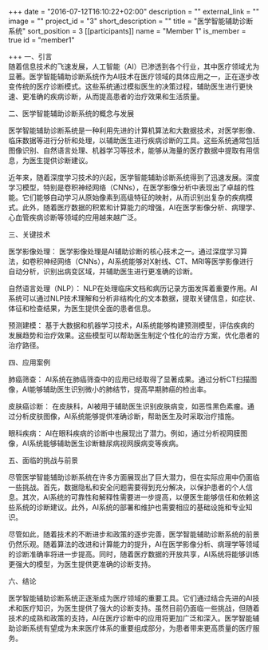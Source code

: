 +++
date = "2016-07-12T16:10:22+02:00"
description = ""
external_link = ""
image = ""
project_id = "3"
short_description = ""
title = "医学智能辅助诊断系统"
sort_position = 3
[[participants]]
    name = "Member 1"
    is_member = true
    id = "member1"

+++
一、引言  
随着信息技术的飞速发展，人工智能（AI）已渗透到各个行业，其中医疗领域尤为显著。医学智能辅助诊断系统作为AI技术在医疗领域的具体应用之一，正在逐步改变传统的医疗诊断模式。这些系统通过模拟医生的决策过程，辅助医生进行更快速、更准确的疾病诊断，从而提高患者的治疗效果和生活质量。  

二、医学智能辅助诊断系统的概念与发展  

医学智能辅助诊断系统是一种利用先进的计算机算法和大数据技术，对医学影像、临床数据等进行分析和处理，以辅助医生进行疾病诊断的工具。这些系统通常包括图像识别、自然语言处理、机器学习等技术，能够从海量的医疗数据中提取有用信息，为医生提供诊断建议。  

近年来，随着深度学习技术的兴起，医学智能辅助诊断系统得到了迅速发展。深度学习模型，特别是卷积神经网络（CNNs），在医学影像分析中表现出了卓越的性能。它们能够自动学习从原始像素到高级特征的映射，从而识别出复杂的疾病模式。此外，随着医疗数据的积累和计算能力的增强，AI在医学影像分析、病理学、心血管疾病诊断等领域的应用越来越广泛。  

三、关键技术  

医学影像处理： 医学影像处理是AI辅助诊断的核心技术之一。通过深度学习算法，如卷积神经网络（CNNs），AI系统能够对X射线、CT、MRI等医学影像进行自动分析，识别出病变区域，并辅助医生进行更准确的诊断。  

自然语言处理（NLP）： NLP在处理临床文档和病历记录方面发挥着重要作用。AI系统可以通过NLP技术理解和分析非结构化的文本数据，提取关键信息，如症状、体征和检查结果，为医生提供全面的患者信息。  

预测建模： 基于大数据和机器学习技术，AI系统能够构建预测模型，评估疾病的发展趋势和治疗效果。这些模型可以帮助医生制定个性化的治疗方案，优化患者的治疗路径。  

四、应用案例  

肺癌筛查： AI系统在肺癌筛查中的应用已经取得了显著成果。通过分析CT扫描图像，AI能够辅助医生识别微小的肺结节，提高早期肺癌的检出率。  

皮肤癌诊断： 在皮肤科，AI被用于辅助医生识别皮肤病变，如恶性黑色素瘤。通过分析皮肤图像，AI系统能够提供准确诊断，帮助医生及时采取治疗措施。  

眼科疾病： AI在眼科疾病的诊断中也展现出了潜力。例如，通过分析视网膜图像，AI系统能够辅助医生诊断糖尿病视网膜病变等疾病。  

五、面临的挑战与前景  

尽管医学智能辅助诊断系统在许多方面展现出了巨大潜力，但在实际应用中仍面临一些挑战。首先，数据隐私和安全问题需要得到充分解决，以保护患者的个人信息。其次，AI系统的可靠性和解释性需要进一步提高，以便医生能够信任和依赖这些系统的诊断建议。此外，AI系统的部署和维护也需要相应的基础设施和专业知识。  

尽管如此，随着技术的不断进步和政策的逐步完善，医学智能辅助诊断系统的前景仍然乐观。随着算法的改进和计算能力的提升，AI在医学影像分析、病理学等领域的诊断准确率将进一步提高。同时，随着医疗数据的开放共享，AI系统将能够训练更强大的模型，为医生提供更准确的诊断支持。  

六、结论  

医学智能辅助诊断系统正逐渐成为医疗领域的重要工具。它们通过结合先进的AI技术和医疗知识，为医生提供了强大的诊断支持。虽然目前仍面临一些挑战，但随着技术的成熟和政策的支持，AI在医疗诊断中的应用将更加广泛和深入。医学智能辅助诊断系统有望成为未来医疗体系的重要组成部分，为患者带来更高质量的医疗服务。  
